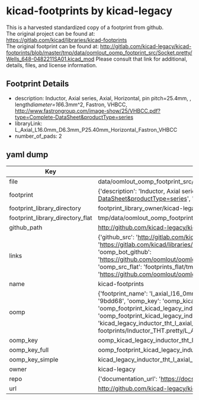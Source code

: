 # kicad-footprints by kicad-legacy  
This is a harvested standardized copy of a footprint from github.  
The original project can be found at:  
https://gitlab.com/kicad/libraries/kicad-footprints  
The original footprint can be found at:
http://gitlab.com/kicad-legacy/kicad-footprints/blob/master/tmp/data/oomlout_oomp_footprint_src/Socket.pretty/Wells_648-0482211SA01.kicad_mod
Please consult that link for additional, details, files, and license information.  
## Footprint Details
* description: Inductor, Axial series, Axial, Horizontal, pin pitch=25.4mm, , length*diameter=16*6.3mm^2, Fastron, VHBCC, http://www.fastrongroup.com/image-show/25/VHBCC.pdf?type=Complete-DataSheet&productType=series  
* libraryLink: L_Axial_L16.0mm_D6.3mm_P25.40mm_Horizontal_Fastron_VHBCC  
* number_of_pads: 2  
## yaml dump  
| Key | Value |  
| --- | --- |  
| file | data/oomlout_oomp_footprint_src/kicad-footprints/Inductor_THT.pretty/L_Axial_L16.0mm_D6.3mm_P25.40mm_Horizontal_Fastron_VHBCC.kicad_mod |  
| footprint | {'description': 'Inductor, Axial series, Axial, Horizontal, pin pitch=25.4mm, , length*diameter=16*6.3mm^2, Fastron, VHBCC, http://www.fastrongroup.com/image-show/25/VHBCC.pdf?type=Complete-DataSheet&productType=series', 'libraryLink': 'L_Axial_L16.0mm_D6.3mm_P25.40mm_Horizontal_Fastron_VHBCC', 'number_of_pads': 2} |  
| footprint_library_directory | footprint_library_owner/kicad-legacy_kicad-footprints |  
| footprint_library_directory_flat | tmp/data/oomlout_oomp_footprint_src/footprints_flat/kicad_legacy_inductor_tht_l_axial_l16_0mm_d6_3mm_p25_40mm_horizontal_fastron_vhbcc/working |  
| github_path | http://github.com/kicad-legacy/kicad-footprints/blob/master/tmp/data/oomlout_oomp_footprint_src/Inductor_THT.pretty/L_Axial_L16.0mm_D6.3mm_P25.40mm_Horizontal_Fastron_VHBCC.kicad_mod |  
| links | {'github_src': 'http://gitlab.com/kicad-legacy/kicad-footprints/blob/master/tmp/data/oomlout_oomp_footprint_src/Socket.pretty/Wells_648-0482211SA01.kicad_mod', 'github_src_repo': 'https://gitlab.com/kicad/libraries/kicad-footprints', 'oomp_bot': 'tmp/data/oomlout_oomp_footprint_src/footprints/kicad_legacy_inductor_tht_l_axial_l16_0mm_d6_3mm_p25_40mm_horizontal_fastron_vhbcc/working', 'oomp_bot_github': 'https://github.com/oomlout/oomlout_oomp_footprint_bot/tree/main/tmp/data/oomlout_oomp_footprint_src/footprints/kicad_legacy_inductor_tht_l_axial_l16_0mm_d6_3mm_p25_40mm_horizontal_fastron_vhbcc/working', 'oomp_src_flat': 'footprints_flat/tmp/data/oomlout_oomp_footprint_src/footprints_flat/kicad_legacy_inductor_tht_l_axial_l16_0mm_d6_3mm_p25_40mm_horizontal_fastron_vhbcc/working', 'oomp_src_flat_github': 'https://github.com/oomlout/oomlout_oomp_footprint_src/tree/main/tmp/data/oomlout_oomp_footprint_src/footprints_flat/kicad_legacy_inductor_tht_l_axial_l16_0mm_d6_3mm_p25_40mm_horizontal_fastron_vhbcc/working'} |  
| name | kicad-footprints |  
| oomp | {'footprint_name': 'l_axial_l16_0mm_d6_3mm_p25_40mm_horizontal_fastron_vhbcc', 'library_name': 'inductor_tht', 'md5': '9bdd683dcdace4529daa102833d8a494', 'md5_10': '9bdd683dcd', 'md5_5': '9bdd6', 'md5_6': '9bdd68', 'oomp_key': 'oomp_kicad_legacy_inductor_tht_l_axial_l16_0mm_d6_3mm_p25_40mm_horizontal_fastron_vhbcc', 'oomp_key_extra': 'oomp_footprint_kicad_legacy_inductor_tht_l_axial_l16_0mm_d6_3mm_p25_40mm_horizontal_fastron_vhbcc', 'oomp_key_full': 'oomp_footprint_kicad_legacy_inductor_tht_l_axial_l16_0mm_d6_3mm_p25_40mm_horizontal_fastron_vhbcc_9bdd68', 'oomp_key_simple': 'kicad_legacy_inductor_tht_l_axial_l16_0mm_d6_3mm_p25_40mm_horizontal_fastron_vhbcc', 'original_filename': 'data/oomlout_oomp_footprint_src/kicad-footprints/Inductor_THT.pretty/L_Axial_L16.0mm_D6.3mm_P25.40mm_Horizontal_Fastron_VHBCC.kicad_mod', 'owner_name': 'kicad_legacy'} |  
| oomp_key | oomp_kicad_legacy_inductor_tht_l_axial_l16_0mm_d6_3mm_p25_40mm_horizontal_fastron_vhbcc |  
| oomp_key_full | oomp_footprint_kicad_legacy_inductor_tht_l_axial_l16_0mm_d6_3mm_p25_40mm_horizontal_fastron_vhbcc |  
| oomp_key_simple | kicad_legacy_inductor_tht_l_axial_l16_0mm_d6_3mm_p25_40mm_horizontal_fastron_vhbcc |  
| owner | kicad-legacy |  
| repo | {'documentation_url': 'https://docs.github.com/rest/repos/repos#get-a-repository', 'message': 'Not Found'} |  
| url | http://github.com/kicad-legacy/kicad-footprints |  

